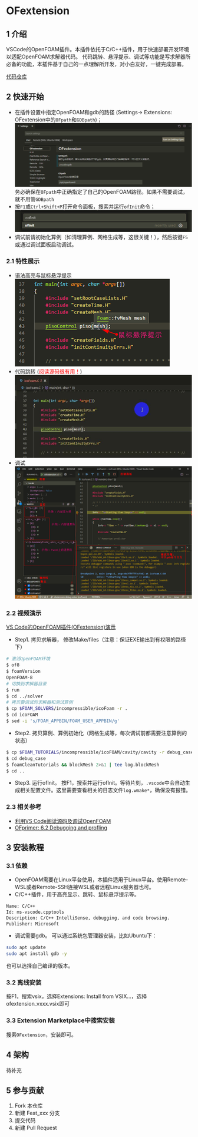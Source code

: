 # OFextension

## 1 介绍

VSCode的OpenFOAM插件。本插件依托于C/C++插件，用于快速部署开发环境以适配OpenFOAM求解器代码。
代码跳转、悬浮提示、调试等功能是写求解器所必备的功能，本插件基于自己的一点理解所开发，对小白友好，一键完成部署。

[代码仓库](https://gitee.com/xfygogo/ofextension)

## 2 快速开始
- 在插件设置中指定OpenFOAM和gdb的路径 (Settings-> Extensions: OFextension中的`OFpath`和`GDBpath`)；  
![基本设置](images/ofextension-setting.png)
务必确保在`OFpath`中正确指定了自己的OpenFOAM路径。如果不需要调试，就不用管`GDBpath`
- 按`F1`或`Ctrl+Shift+P`打开命令面板，搜索并运行`ofInit`命令；  
![运行ofInit命令](images/ofextension-ofInit.png)
- 调试前请初始化算例（如清理算例、网格生成等，这很关键！），然后按键`F5`或通过调试面板启动调试。

### 2.1 特性展示
- 语法高亮与鼠标悬浮提示  
![语法高亮与鼠标悬浮提示](images/ofextension-hover_prompt.png)
- 代码跳转 (<font color=red>阅读源码很有用！</font>)
![代码跳转](images/ofextension-jump_to_definition.gif)
- 调试  
![调试](images/ofextension-debug.png)

### 2.2 视频演示

[VS Code的OpenFOAM插件(OFextension)演示](https://www.bilibili.com/video/BV1RX4y1g752/)

- Step1. 拷贝求解器， 修改Make/files（注意：保证EXE输出到有权限的路径下）
```sh
# 激活OpenFOAM环境
$ of8
$ foamVersion
OpenFOAM-8
# 切换到求解器目录
$ run
$ cd ../solver
# 拷贝要调试的求解器和测试算例
$ cp $FOAM_SOLVERS/incompressible/icoFoam -r .
$ cd icoFOAM
$ sed -i 's/FOAM_APPBIN/FOAM_USER_APPBIN/g' 
```

- Step2. 拷贝算例、算例初始化（网格生成等，每次调试前都需要注意算例的状态）
```sh
$ cp $FOAM_TUTORIALS/incompressible/icoFOAM/cavity/cavity -r debug_case
$ cd debug_case
$ foamCleanTutorials && blockMesh 2>&1 | tee log.blockMesh
$ cd ..
```
- Step3. 运行ofInit。
按F1，搜索并运行ofInit。等待片刻，`.vscode`中会自动生成相关配置文件。这里需要查看相关的日志文件`log.wmake*`，确保没有报错。


### 2.3 相关参考

- [利用VS Code阅读源码及调试OpenFOAM](http://www.xfy-learning.com/2021/01/05/%E5%88%A9%E7%94%A8VS-Code%E9%98%85%E8%AF%BB%E6%BA%90%E7%A0%81%E5%8F%8A%E8%B0%83%E8%AF%95OpenFOAM/)
- [OFprimer: 6.2 Debugging and profling](https://www.researchgate.net/publication/267569764_The_OpenFOAM_Technology_Primer)  

## 3 安装教程
### 3.1 依赖
- OpenFOAM需要在Linux平台使用，本插件适用于Linux平台。使用Remote-WSL或者Remote-SSH连接WSL或者远程Linux服务器也可。
- C/C++插件，用于高亮显示、跳转、鼠标悬浮提示等。
```
Name: C/C++  
Id: ms-vscode.cpptools  
Description: C/C++ IntelliSense, debugging, and code browsing.  
Publisher: Microsoft  
```
- 调试需要gdb。 可以通过系统包管理器安装，比如Ubuntu下：
```sh 
sudo apt update
sudo apt install gdb -y
```
也可以选择自己编译的版本。

### 3.2 离线安装
按F1，搜索vsix，选择Extensions: Install from VSIX...，选择ofextension_vxxx.vsix即可

### 3.3 Extension Marketplace中搜索安装
搜索`OFextension`，安装即可。

## 4 架构
待补充

## 5 参与贡献

1.  Fork 本仓库
2.  新建 Feat_xxx 分支
3.  提交代码
4.  新建 Pull Request
